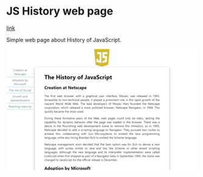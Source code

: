 # JS History web page

[link](https://github.com/ElaJahoda/janouskova-ita-2022/tree/main/src/JShistory)

Simple web page about History of JavaScript.

![JS History web page screenshot](./src/images/JsHistoryScreenshot.png)
